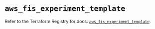 # `aws_fis_experiment_template`

Refer to the Terraform Registry for docs: [`aws_fis_experiment_template`](https://registry.terraform.io/providers/hashicorp/aws/6.10.0/docs/resources/fis_experiment_template).

